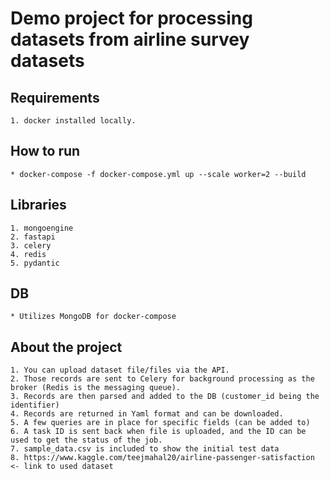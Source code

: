 # Demo project for processing datasets from airline survey datasets

## Requirements

    1. docker installed locally.

## How to run

    * docker-compose -f docker-compose.yml up --scale worker=2 --build

## Libraries
    1. mongoengine
    2. fastapi
    3. celery
    4. redis
    5. pydantic

## DB
    * Utilizes MongoDB for docker-compose

## About the project
    1. You can upload dataset file/files via the API.
    2. Those records are sent to Celery for background processing as the broker (Redis is the messaging queue).
    3. Records are then parsed and added to the DB (customer_id being the identifier)
    4. Records are returned in Yaml format and can be downloaded.
    5. A few queries are in place for specific fields (can be added to)
    6. A task ID is sent back when file is uploaded, and the ID can be used to get the status of the job.
    7. sample_data.csv is included to show the initial test data
    8. https://www.kaggle.com/teejmahal20/airline-passenger-satisfaction <- link to used dataset

